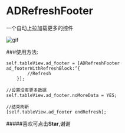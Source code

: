 # ADRefreshFooter
一个自动上拉加载更多的控件

![gif](http://i4.buimg.com/567571/db6fb292406c1599.gif)

###使用方法:
```objc
self.tableView.ad_footer = [ADRefreshFooter ad_footerWithRefreshBlock:^{
        //Refresh 
    }];
    
//设置没有更多数据    
self.tableView.ad_footer.noMoreData = YES;

//结束刷新
[self.tableView.ad_footer endRefresh];
```

#####喜欢可点击**Star**,谢谢
